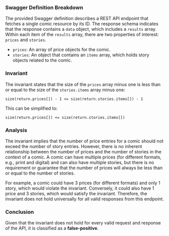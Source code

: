 ### Swagger Definition Breakdown
The provided Swagger definition describes a REST API endpoint that fetches a single comic resource by its ID. The response schema indicates that the response contains a `data` object, which includes a `results` array. Within each item of the `results` array, there are two properties of interest: `prices` and `stories`. 

- `prices`: An array of price objects for the comic.
- `stories`: An object that contains an `items` array, which holds story objects related to the comic.

### Invariant
The invariant states that the size of the `prices` array minus one is less than or equal to the size of the `stories.items` array minus one:

`size(return.prices[]) - 1 <= size(return.stories.items[]) - 1`

This can be simplified to:

`size(return.prices[]) <= size(return.stories.items[])`

### Analysis
The invariant implies that the number of price entries for a comic should not exceed the number of story entries. However, there is no inherent relationship between the number of prices and the number of stories in the context of a comic. A comic can have multiple prices (for different formats, e.g., print and digital) and can also have multiple stories, but there is no requirement or guarantee that the number of prices will always be less than or equal to the number of stories. 

For example, a comic could have 3 prices (for different formats) and only 1 story, which would violate the invariant. Conversely, it could also have 1 price and 3 stories, which would satisfy the invariant. Therefore, the invariant does not hold universally for all valid responses from this endpoint.

### Conclusion
Given that the invariant does not hold for every valid request and response of the API, it is classified as a **false-positive**.
